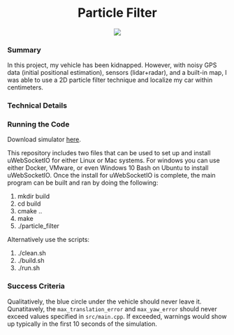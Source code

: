 <h1 align="center">Particle Filter</h1>

<p align="center">
    <image src="./result.gif">
</p>

### Summary

In this project, my vehicle has been kidnapped. However, with noisy GPS data (initial positional estimation), sensors (lidar+radar), and a built-in map, I was able to use a 2D particle filter technique and localize my car within centimeters. 

### Technical Details



### Running the Code

Download simulator [here](https://github.com/udacity/self-driving-car-sim/releases).

This repository includes two files that can be used to set up and install uWebSocketIO for either Linux or Mac systems. For windows you can use either Docker, VMware, or even Windows 10 Bash on Ubuntu to install uWebSocketIO. Once the install for uWebSocketIO is complete, the main program can be built and ran by doing the following:

1. mkdir build
2. cd build
3. cmake ..
4. make
5. ./particle_filter

Alternatively use the scripts:

1. ./clean.sh
2. ./build.sh
3. ./run.sh

### Success Criteria

Qualitatively, the blue circle under the vehicle should never leave it. Qunatitavely, the `max_translation_error` and `max_yaw_error` should never exceed values specified in `src/main.cpp`. If exceeded, warnings would show up typically in the first 10 seconds of the simulation.
